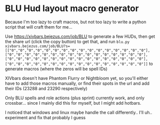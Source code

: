 # BLU Hud layout macro generator
Because I'm too lazy to craft macros, but not too lazy to write a python script that will craft them for me...

Use https://xivbars.bejezus.com/job/BLU to generate a few HUDs, then get the share url (click the copy button) to get that, and run `blu.py xivbars.bejezus.com/job/BLU?s=[["0","0","0","0","0","0","0","0","0","0","0","0","0","0","0","0"],["0","0","0","0","0","0","0","0","0","0","0","0","0","0","0","0"],["0","0","0","0","0","0","0","0","0","0","0","0","0","0","0","0"],["0","0","0","0","0","0","0","0","0","0","0","0","0","0","0","0"]]` to generate macros (where the zeros will be spell IDs)

XIVbars doesn't have Phantom Flurry or Nightbloom yet, so you'll either have to add those macros manually, or find their spots in the url and add their IDs (23288 and 23290 respectively)

Only BLU spells and role actions (plus sprint) currently work, and only crossbar... since I mainly did this for myself, but I might add hotbars.

I noticed that windows and linux maybe handle the call differently.. I'll uh.. experiment and fix that probably I guess
